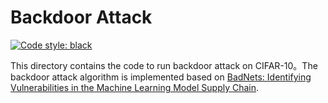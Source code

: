 # Backdoor Attack

[![Code style: black](https://img.shields.io/badge/code%20style-black-000000.svg)](https://github.com/psf/black)

This directory contains the code to run backdoor attack on CIFAR-10。The backdoor attack algorithm is implemented based on [BadNets: Identifying Vulnerabilities in the Machine Learning Model Supply Chain](https://arxiv.org/abs/1708.06733).
